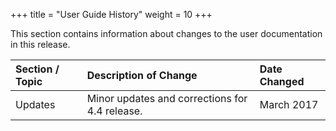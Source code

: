 +++
title = "User Guide History"
weight = 10
+++

This section contains information about changes to the user documentation in this release.

| Section / Topic | Description of Change | Date Changed | 
|  :---- |  :---- |  :---- | 
| Updates | Minor updates and corrections for 4.4 release. | March 2017 | 



